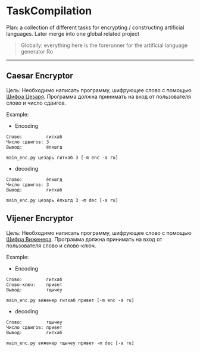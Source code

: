 # TaskCompilation
Plan: a collection of different tasks for encrypting / constructing artificial languages. Later merge into one global related project
> Globally: everything here is the forerunner for the artificial language generator Ro

---
## Caesar Encryptor
Цель: Необходимо написать программу, шифрующее слово с помощью [Шифра Цезаря](https://is.gd/rcGAsp).
Программа должна принимать на вход от пользователя слово и число сдвигов. 

Example:  
- Encoding
~~~
Слово:         гитхаб  
Число сдвигов: 3  
Вывод:         ёлхшгд
~~~
~~~
main_enc.py цезарь гитхаб 3 [-m enc -a ru]
~~~
- decoding
~~~
Слово:         ёлхшгд  
Число сдвигов: 3  
Вывод:         гитхаб
~~~
~~~
main_enc.py цезарь ёлхшгд 3 -m dec [-a ru]
~~~

## Vijener Encryptor
Цель: Необходимо написать программу, шифрующее слово с помощью [Шифра Виженера](https://is.gd/WEVeME).
Программа должна принимать на вход от пользователя слово и слово-ключ.

Example:  
- Encoding
~~~
Слово:         гитхаб  
Слово-ключ:    привет  
Вывод:         тщычеу
~~~
~~~
main_enc.py виженер гитхаб привет [-m enc -a ru]
~~~
- decoding
~~~
Слово:         тщычеу  
Число сдвигов: привет  
Вывод:         гитхаб
~~~
~~~
main_enc.py виженер тщычеу привет -m dec [-a ru]
~~~